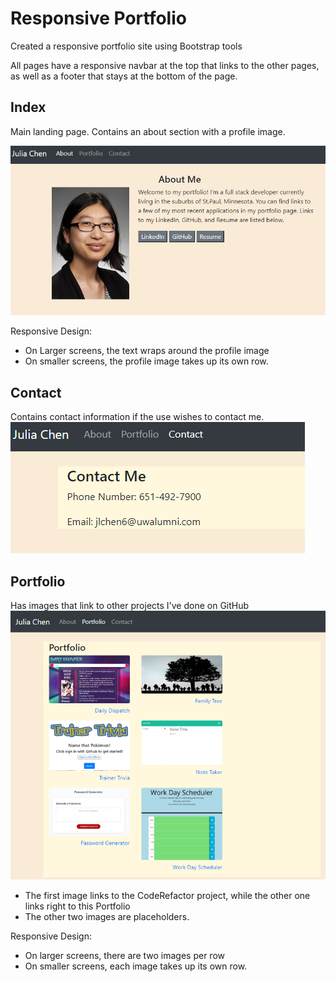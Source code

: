 # Responsive Portfolio
Created a responsive portfolio site using Bootstrap tools

All pages have a responsive navbar at the top that links to the other pages, as well as a footer that stays at the bottom of the page.

## Index
Main landing page. Contains an about section with a profile image.

![Index page](./assets/mainPage.png)

Responsive Design:
* On Larger screens, the text wraps around the profile image
* On smaller screens, the profile image takes up its own row.

## Contact
Contains contact information if the use wishes to contact me.
![Contact page](./assets/contactPage.png)


## Portfolio
Has images that link to other projects I've done on GitHub
![Portfolio page](./assets/portfolioPage.png)

  * The first image links to the CodeRefactor project, while the other one links right to this Portfolio
  * The other two images are placeholders.

Responsive Design:
  * On larger screens, there are two images per row
  * On smaller screens, each image takes up its own row.
